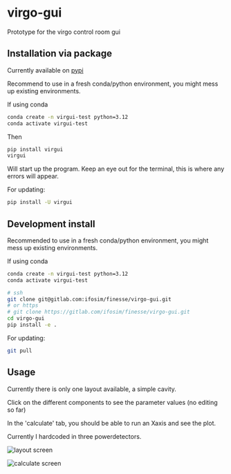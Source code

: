 # virgo-gui

Prototype for the virgo control room gui

## Installation via package

Currently available on [pypi](https://pypi.org/project/virgui/)

Recommend to use in a fresh conda/python environment, you might mess up existing environments.

If using conda

```bash
conda create -n virgui-test python=3.12
conda activate virgui-test
```

Then

```bash
pip install virgui
virgui
```

Will start up the program. Keep an eye out for the terminal, this is where any errors will appear.

For updating:

```bash
pip install -U virgui
```

## Development install

Recommended to use in a fresh conda/python environment, you might mess up existing environments.

If using conda

```bash
conda create -n virgui-test python=3.12
conda activate virgui-test
```

```bash
# ssh
git clone git@gitlab.com:ifosim/finesse/virgo-gui.git
# or https
# git clone https://gitlab.com/ifosim/finesse/virgo-gui.git
cd virgo-gui
pip install -e .
```

For updating:

```bash
git pull
```

## Usage

Currently there is only one layout available, a simple cavity.

Click on the different components to see the parameter values (no editing so far)

In the 'calculate' tab, you should be able to run an Xaxis and see the plot.

Currently I hardcoded in three powerdetectors.

![layout screen](layout.png)

![calculate screen](calculate.png)
